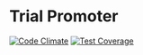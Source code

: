 # Trial Promoter
[![Code Climate](https://codeclimate.com/repos/55302881e30ba03572003fae/badges/1d9697ef9938de8d9125/gpa.svg)](https://codeclimate.com/repos/55302881e30ba03572003fae/feed)
[![Test Coverage](https://codeclimate.com/repos/55302881e30ba03572003fae/badges/1d9697ef9938de8d9125/coverage.svg)](https://codeclimate.com/repos/55302881e30ba03572003fae/feed)
